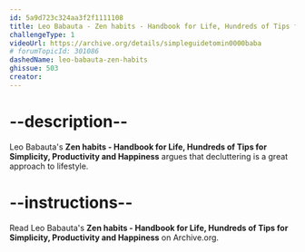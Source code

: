 ```yaml
---
id: 5a9d723c324aa3f2f1111108
title: Leo Babauta - Zen habits - Handbook for Life, Hundreds of Tips for Simplicity, Productivity and Happiness
challengeType: 1
videoUrl: https://archive.org/details/simpleguidetomin0000baba
# forumTopicId: 301086
dashedName: leo-babauta-zen-habits
ghissue: 503
creator: 
---
```


# --description--

Leo Babauta's __Zen habits - Handbook for Life, Hundreds of Tips for Simplicity, Productivity and Happiness__ argues that decluttering is a great approach to lifestyle.

# --instructions--

Read Leo Babauta's __Zen habits - Handbook for Life, Hundreds of Tips for Simplicity, Productivity and Happiness__ on Archive.org.